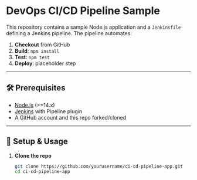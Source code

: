 # DevOps CI/CD Pipeline Sample

This repository contains a sample Node.js application and a `Jenkinsfile` defining a Jenkins pipeline. The pipeline automates:

1. **Checkout** from GitHub  
2. **Build**: `npm install`  
3. **Test**: `npm test`  
4. **Deploy**: placeholder step

---

## 🛠 Prerequisites

- [Node.js](https://nodejs.org/) (>=14.x)  
- [Jenkins](https://www.jenkins.io/) with Pipeline plugin  
- A GitHub account and this repo forked/cloned  

---

## 🚀 Setup & Usage

1. **Clone the repo**  
   ```bash
   git clone https://github.com/yourusername/ci-cd-pipeline-app.git
   cd ci-cd-pipeline-app
